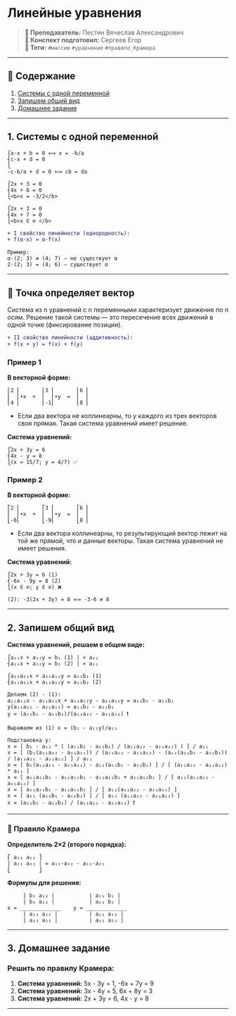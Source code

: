 # Линейные уравнения

> **🐙 Преподаватель:** Пестин Вячеслав Александрович  
> **🦁 Конспект подготовил:** Сергеев Егор  
> **🌴 Теги:** `#массив` `#уравнение` `#правило_Крамара`

---
## 📑 Содержание
1. [Системы с одной переменной](#1-системы-с-одной-переменной)
2. [Запишем общий вид](#2-запишем-общий-вид)
3. [Домашнее задание](#3-домашнее-задание)

---

## 1. Системы с одной переменной

```
⎧a·x + b = 0 ⟺ x = -b/a  
⎨c·x + d = 0
⎩
-c·b/a + d = 0 ⟺ cb = da
```

```
⎧2x + 3 = 0
⎨4x + 6 = 0
⎩<b>x = -3/2</b>
```
 
```
⎧2x + 3 = 0
⎨4x + 7 = 0
⎩<b>x ∈ ∅ </b>
```

```diff  
+ I свойство линейности (однородность):  
+ f(α·x) = α·f(x)
```

```
Пример:
α·(2; 3) ≠ (4; 7) — не существует α
2·(2; 3) = (4; 6) — существует α
```

---

## 📍 Точка определяет вектор

Система из n уравнений с n переменными характеризует движение по n осям. Решение такой системы — это пересечение всех движений в одной точке (фиксирование позиции).

```diff
+ II свойство линейности (аддитивность):
+ f(x + y) = f(x) + f(y)
```

### Пример 1

**В векторной форме:**  
```
⎢2 ⎢       ⎢3 ⎢       ⎢6 ⎢
⎢  ⎢∙x  +  ⎢  ⎢∙y  =  ⎢  ⎢
⎢4 ⎢       ⎢-1⎢       ⎢8 ⎢
```

- Если два вектора не коллинеарны, то у каждого из трех векторов своя прямая. Такая система уравнений имеет решение.

**Система уравнений:**
```
⎧2x + 3y = 6
⎨4x - y = 8
⎩(x = 15/7; y = 4/7) ✅
```

### Пример 2

**В векторной форме:**
```
⎡2 ⎢       ⎡3 ⎢       ⎡6 ⎢
⎢  ⎢∙x  +  ⎢  ⎢∙y  =  ⎢  ⎢
⎣-6⎢       ⎣-9⎢       ⎣8 ⎢
```

- Если два вектора коллинеарны, то результирующий вектор лежит на той же прямой, что и данные векторы. Такая система уравнений не имеет решения.

**Система уравнений:**  
```
⎧2x + 3y = 6 (1)
⎨-6x - 9y = 8 (2)
⎩(x ∈ ∅; y ∈ ∅) ❌

(2): -3(2x + 3y) = 8 ⟺ -3·6 ≠ 8
```

---

## 2. Запишем общий вид

**Система уравнений, решаем в общем виде:**

```
⎧a₁₁x + a₁₂y = b₁ (1) | × a₂₁  
⎨a₂₁x + a₂₂y = b₂ (2) | × a₁₁

⎧a₂₁a₁₁x + a₂₁a₁₂y = a₂₁b₁ (1)
⎨a₁₁a₂₁x + a₁₁a₂₂y = a₁₁b₂ (2)

Делаем (2) - (1):  
a₂₁a₁₁x - a₁₁a₂₁x + a₁₁a₂₂y - a₂₁a₁₂y = a₁₁b₂ - a₂₁b₁  
y(a₁₁a₂₂ - a₂₁a₁₂) = a₁₁b₂ - a₂₁b₁  
y = (a₁₁b₂ - a₂₁b₁)/(a₁₁a₂₂ - a₂₁a₁₂) ❗
 
Выражаем из (1) x = (b₁ - a₁₂y)/a₁₁

Подстановка y:
x = [ b₁ - a₁₂ * ( (a₁₁b₂ - a₂₁b₁) / (a₁₁a₂₂ - a₂₁a₁₂) ) ] / a₁₁
x = [ (b₁(a₁₁a₂₂ - a₂₁a₁₂)) / (a₁₁a₂₂ - a₂₁a₁₂) - (a₁₂(a₁₁b₂ - a₂₁b₁)) / (a₁₁a₂₂ - a₂₁a₁₂) ] / a₁₁
x = [ b₁(a₁₁a₂₂ - a₂₁a₁₂) - a₁₂(a₁₁b₂ - a₂₁b₁) ] / [ (a₁₁a₂₂ - a₂₁a₁₂) * a₁₁ ]
x = [ a₁₁a₂₂b₁ - a₂₁a₁₂b₁ - a₁₁a₁₂b₂ + a₂₁a₁₂b₁ ] / [ a₁₁(a₁₁a₂₂ - a₂₁a₁₂) ]
x = [ a₁₁a₂₂b₁ - a₁₁a₁₂b₂ ] / [ a₁₁(a₁₁a₂₂ - a₂₁a₁₂) ]
x = [ a₁₁ (a₂₂b₁ - a₁₂b₂) ] / [ a₁₁ (a₁₁a₂₂ - a₂₁a₁₂) ]
x = (a₂₂b₁ - a₁₂b₂) / (a₁₁a₂₂ - a₂₁a₁₂) ❗
```

---

### 🧮 Правило Крамера

**Определитель 2×2 (второго порядка):**
```
⎡ a₁₁ a₁₂ ⎤
| a₂₁ a₂₂ | = a₁₁·a₂₂ - a₁₂·a₂₁
⎣         ⎦
```

**Формулы для решения:**

```
     | b₁ a₁₂ |           | a₁₁ b₁ |
     | b₂ a₂₂ |           | a₂₁ b₂ |
x = _____________    y = _____________
     | a₁₁ a₁₂ |          | a₁₁ a₁₂ |
     | a₂₁ a₂₂ |          | a₂₁ a₂₂ |
```

---

## 3. Домашнее задание

### Решить по правилу Крамера:
1. **Система уравнений:** 5x - 3y = 1, -6x + 7y = 9
2. **Система уравнений:** 3x - 4y = 5, 6x + 8y = 3
3. **Система уравнений:** 2x + 3y = 6, 4x - y = 8

---
